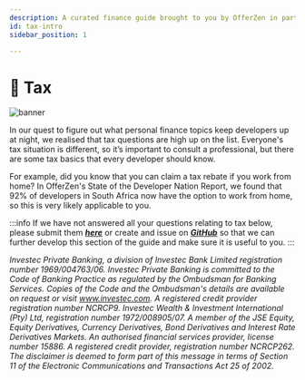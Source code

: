 ```yaml
---
description: A curated finance guide brought to you by OfferZen in partnership with Investec.
id: tax-intro
sidebar_position: 1

---
```

# 💸 Tax

![banner](pathname:///img/assets/tax_investec.jpg)

In our quest to figure out what personal finance topics keep developers up at night, we realised that tax questions are high up on the list. Everyone's tax situation is different, so it’s important to consult a professional, but there are some tax basics that every developer should know.

For example, did you know that you can claim a tax rebate if you work from home? In OfferZen's State of the Developer Nation Report, we found that 92% of developers in South Africa now have the option to work from home, so this is very likely applicable to you.


:::info
If we have not answered all your questions relating to tax below, please submit them [_**here**_](https://8malmkzgvs8.typeform.com/to/oLVWxa8r) or create and issue on [_**GitHub**_](https://github.com/OfferZen-Community/developers-finance/issues) so that we can further develop this section of the guide and make sure it is useful to you.
:::


*Investec Private Banking, a division of Investec Bank Limited registration number 1969/004763/06. Investec Private Banking is committed to the Code of Banking Practice as regulated by the Ombudsman for Banking Services. Copies of the Code and the Ombudsman's details are available on request or visit www.investec.com. A registered credit provider registration number NCRCP9. Investec Wealth & Investment International (Pty) Ltd, registration number 1972/008905/07. A member of the JSE Equity, Equity Derivatives, Currency Derivatives, Bond Derivatives and Interest Rate Derivatives Markets. An authorised financial services provider, license number 15886. A registered credit provider, registration number NCRCP262. The disclaimer is deemed to form part of this message in terms of Section 11 of the Electronic Communications and Transactions Act 25 of 2002.*


